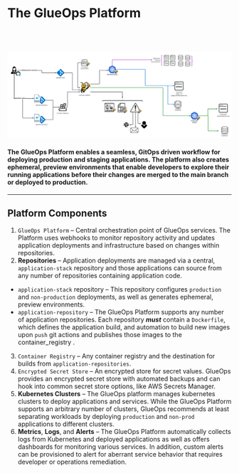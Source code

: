 # The GlueOps Platform
\
\
\
![Alt text](GlueOpsPlatformOverview.jpeg?raw=true "GlueOps Platform Overview")

#### The GlueOps Platform enables a seamless, GitOps driven workflow for deploying production and staging applications.  The platform also creates ephemeral, preview environments that enable developers to explore their running applications before their changes are merged to the main branch or deployed to production.

----

## Platform Components
1. `GlueOps Platform` – Central orchestration point of GlueOps services.  The Platform uses webhooks to monitor repository activity and updates application deployments and infrastructure based on changes within repositories.
2. **Repositories** – Application deployments are managed via a central, `application-stack` repository and those applications can source from any number of repositories containing application code.
  - `application-stack` repository – This repository configures `production` and `non-production` deployments, as well as generates ephemeral, preview environments.
  - `application-repository` – The GlueOps Platform supports any number of application repositories.  Each repository **_must_** contain a `Dockerfile`, which defines the application build, and automation to build new images upon `push` git actions and publishes those images to the container_registry .
3.  `Container Registry` – Any container registry and the destination for builds from `application-repositories`.
4. `Encrypted Secret Store` – An encrypted store for secret values.  GlueOps provides an encrypted secret store with automated backups and can hook into common secret store options, like AWS Secrets Manager.
5. **Kubernetes Clusters** – The GlueOps platform manages kubernetes clusters to deploy applications and services.  While the GlueOps Platform supports an arbitrary number of clusters, GlueOps recommends at least separating workloads by deploying `production` and `non-prod` applications to different clusters.
6. **Metrics**, **Logs**, and **Alerts** – The GlueOps Platform automatically collects logs from Kubernetes and deployed applications as well as offers dashboards for monitoring various services.  In addition, custom alerts can be provisioned to alert for aberrant service behavior that requires developer or operations remediation.
